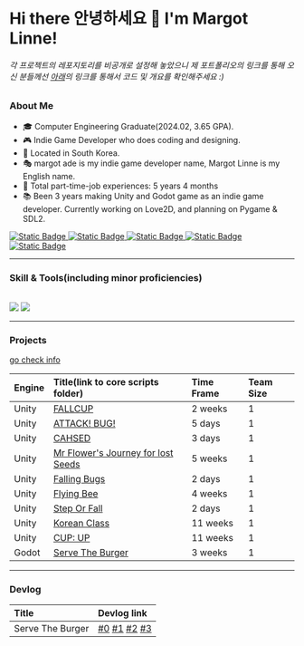 # Hi there 안녕하세요 👋 I'm Margot Linne!

###### 각 프로젝트의 레포지토리를 비공개로 설정해 놓았으니 제 포트폴리오의 링크를 통해 오신 분들께선 [아래](#projects)의 링크를 통해서 코드 및 개요를 확인해주세요 :)

### About Me
- 🎓 Computer Engineering Graduate(2024.02, 3.65 GPA).
- 🎮 Indie Game Developer who does coding and designing.
- 📍 Located in South Korea.
- 🎭 margot ade is my indie game developer name, Margot Linne is my English name.
- 💼 Total part-time-job experiences: 5 years 4 months
- 📚 Been 3 years making Unity and Godot game as an indie game developer. Currently working on Love2D, and planning on Pygame & SDL2. 

<div>
  <a href="mailto:m.linnedev@gmail.com">
    <img alt="Static Badge" src="https://img.shields.io/badge/GMail-0?style=for-the-badge&logo=GMail&color=skyblue">
  </a>
  <a href="https://margotlinne.itch.io/">
    <img alt="Static Badge" src="https://img.shields.io/badge/Itch.io-0?style=for-the-badge&logo=Itch.io&color=beige">
  </a>
  <a href="https://www.youtube.com/channel/UCVz1upC0vpTMcWGpHT4CGBw">
    <img alt="Static Badge" src="https://img.shields.io/badge/Channel-0?style=for-the-badge&logo=YouTube&color=red">
  </a>
  <a href="https://margotlinne.github.io">
    <img alt="Static Badge" src="https://img.shields.io/badge/Website-0?style=for-the-badge&color=yellow">
  </a>
  <a href="https://miro-studio.tistory.com">
    <img alt="Static Badge" src="https://img.shields.io/badge/Blog(Kor)-0?style=for-the-badge&color=pink">
  </a>
</div> 

---

### Skill & Tools(including minor proficiencies)

<br>

<img src="https://skillicons.dev/icons?i=c,cpp,cs,python,js,html,css /">
<img src ="https://skillicons.dev/icons?i=unity,godot,androidstudio,github,visualstudio,vscode,mysql /"> 

---

### Projects 

<a href="https://github.com/margotlinne/Projects_scripts">go check info</a>

Engine | Title(link to core scripts folder) | Time Frame | Team Size
:-----|:------|:------|:------
Unity | <a href="https://github.com/margotlinne/Projects_scripts/tree/main/Unity2D/FALLCUP">FALLCUP</a> | 2 weeks | 1
Unity | <a href="https://github.com/margotlinne/Projects_scripts/tree/main/Unity2D/ATTACK!BUG!">ATTACK! BUG!</a> | 5 days | 1
Unity | <a href="https://github.com/margotlinne/Projects_scripts/tree/main/Unity2D/CHASED">CAHSED</a> | 3 days | 1
Unity | <a href="https://github.com/margotlinne/Projects_scripts/tree/main/Unity2D/Mr%20Flowers%20Journey">Mr Flower's Journey for lost Seeds</a> | 5 weeks | 1
Unity | <a href="https://github.com/margotlinne/Projects_scripts/tree/main/Unity2D/Falling%20Bugs">Falling Bugs</a> | 2 days | 1
Unity | <a href="https://github.com/margotlinne/Projects_scripts/tree/main/Unity2D/Flying%20Bee">Flying Bee</a> | 4 weeks | 1
Unity | <a href="https://github.com/margotlinne/Projects_scripts/tree/main/Unity2D/Step%20or%20Fall">Step Or Fall</a> | 2 days | 1 
Unity | <a href="https://github.com/margotlinne/Projects_scripts/tree/main/Unity2D/Korean%20Class">Korean Class</a> | 11 weeks | 1
Unity | <a href="https://github.com/margotlinne/Projects_scripts/tree/main/Unity2D/CUP%20UP">CUP: UP</a> | 11 weeks | 1
Godot | <a href="https://github.com/margotlinne/Projects_scripts/tree/main/Godot2D/Serve%20The%20Burger">Serve The Burger</a> | 3 weeks | 1

---

### Devlog

Title | Devlog link
:---|:---
Serve The Burger | <a href="https://gist.github.com/margotlinne/782c8d18b28444897baced896417e81f">#0</a>   <a href="https://gist.github.com/margotlinne/4b5d80b0341920e9a5b5e58a02817b6f">#1</a>   <a href="https://gist.github.com/margotlinne/fe4f2a67f747779679b4a2f2fd6690c4">#2</a>   <a href="https://gist.github.com/margotlinne/ef56bef5766a691a145b32d042c3f749">#3</a>   





<!--
**kookugang/kookugang** is a ✨ _special_ ✨ repository because its `README.md` (this file) appears on your GitHub profile.

Here are some ideas to get you started:

- 🔭 I’m currently working on ...
- 🌱 I’m currently learning ...
- 👯 I’m looking to collaborate on ...
- 🤔 I’m looking for help with ...
- 💬 Ask me about ...
- 📫 How to reach me: ...
- 😄 Pronouns: ...
- ⚡ Fun fact: ...
-->
